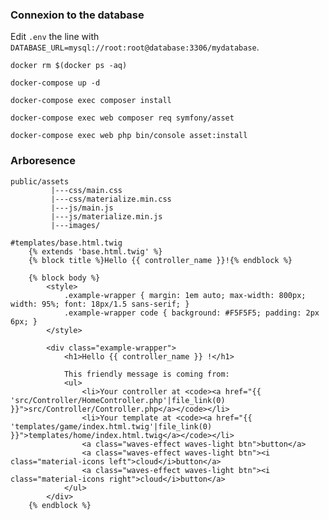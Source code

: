 
### Connexion to the database

Edit `.env` the line with `DATABASE_URL=mysql://root:root@database:3306/mydatabase`.

`docker rm $(docker ps -aq)`

`docker-compose up -d`

`docker-compose exec composer install`

`docker-compose exec web composer req symfony/asset`

`docker-compose exec web php bin/console asset:install`

### Arboresence
```
public/assets
         |---css/main.css
         |---css/materialize.min.css
         |---js/main.js
         |---js/materialize.min.js
         |---images/
```
 

```
#templates/base.html.twig
    {% extends 'base.html.twig' %}
    {% block title %}Hello {{ controller_name }}!{% endblock %}

    {% block body %}
        <style>
            .example-wrapper { margin: 1em auto; max-width: 800px; width: 95%; font: 18px/1.5 sans-serif; }
            .example-wrapper code { background: #F5F5F5; padding: 2px 6px; }
        </style>

        <div class="example-wrapper">
            <h1>Hello {{ controller_name }} !</h1>

            This friendly message is coming from:
            <ul>
                <li>Your controller at <code><a href="{{ 'src/Controller/HomeController.php'|file_link(0) }}">src/Controller/Controller.php</a></code></li>
                <li>Your template at <code><a href="{{ 'templates/game/index.html.twig'|file_link(0) }}">templates/home/index.html.twig</a></code></li>
                <a class="waves-effect waves-light btn">button</a>
                <a class="waves-effect waves-light btn"><i class="material-icons left">cloud</i>button</a>
                <a class="waves-effect waves-light btn"><i class="material-icons right">cloud</i>button</a>
            </ul>
        </div>
    {% endblock %}
```